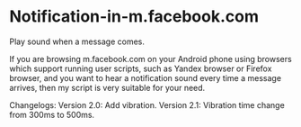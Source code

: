 # Notification-in-m.facebook.com
Play sound when a message comes.

If you are browsing m.facebook.com on your Android phone using browsers which support running user scripts, such as Yandex browser or Firefox browser, and you want to hear a notification sound every time a message arrives, then my script is very suitable for your need.

Changelogs:
Version 2.0: Add vibration.
Version 2.1: Vibration time change from 300ms to 500ms.
